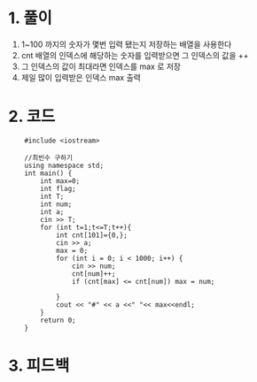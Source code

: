 # 1. 풀이

1. 1~100 까지의 숫자가 몇번 입력 됐는지 저장하는 배열을 사용한다
2. cnt 배열의 인덱스에 해당하는 숫자를 입력받으면 그 인덱스의 값을 ++ 
3. 그 인덱스의 값이 최대라면 인덱스를 max 로 저장
4. 제일 많이 입력받은 인덱스 max 출력 

# 2. 코드
```
    #include <iostream>
    
    //최빈수 구하기
    using namespace std;
    int main() {
    	int max=0;
    	int flag;
    	int T;
    	int num;
    	int a;
    	cin >> T;
    	for (int t=1;t<=T;t++){
    		int cnt[101]={0,};
            cin >> a;
    		max = 0;
    		for (int i = 0; i < 1000; i++) {
    			cin >> num;
    			cnt[num]++;
            	if (cnt[max] <= cnt[num]) max = num;
    			
            }
    		cout << "#" << a <<" "<< max<<endl;
    	}
    	return 0;
    }
```

# 3. 피드백